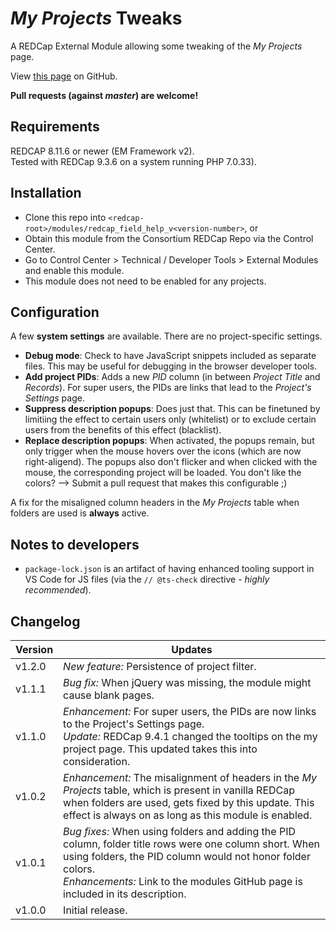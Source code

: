 # _My Projects_ Tweaks

A REDCap External Module allowing some tweaking of the _My Projects_ page.

View [this page](https://github.com/grezniczek/my_projects_tweaks) on GitHub. 

**Pull requests (against _master_) are welcome!**

## Requirements

REDCAP 8.11.6 or newer (EM Framework v2).  
Tested with REDCap 9.3.6 on a system running PHP 7.0.33).

## Installation

- Clone this repo into `<redcap-root>/modules/redcap_field_help_v<version-number>`, or
- Obtain this module from the Consortium REDCap Repo via the Control Center.
- Go to Control Center > Technical / Developer Tools > External Modules and enable this module.
- This module does not need to be enabled for any projects.

## Configuration

A few **system settings** are available. There are no project-specific settings.

- **Debug mode**: Check to have JavaScript snippets included as separate files. This may be useful for debugging in the browser developer tools.
- **Add project PIDs**: Adds a new _PID_ column (in between _Project Title_ and _Records_). For super users, the PIDs are links that lead to the _Project's Settings_ page.
- **Suppress description popups**: Does just that. This can be finetuned by limitiing the effect to certain users only (whitelist) or to exclude certain users from the benefits of this effect (blacklist).
- **Replace description popups**: When activated, the popups remain, but only trigger when the mouse hovers over the icons (which are now right-aligend). The popups also don't flicker and when clicked with the mouse, the corresponding project will be loaded. You don't like the colors? --> Submit a pull request that makes this configurable ;)

A fix for the misaligned column headers in the _My Projects_ table when folders are used is **always** active.

## Notes to developers

- `package-lock.json` is an artifact of having enhanced tooling support in VS Code for JS files (via the `// @ts-check` directive - _highly recommended_).

## Changelog

Version | Updates
------- | ----
v1.2.0  | _New feature:_ Persistence of project filter.
v1.1.1  | _Bug fix:_ When jQuery was missing, the module might cause blank pages.
v1.1.0  | _Enhancement:_ For super users, the PIDs are now links to the Project's Settings page.<br>_Update:_ REDCap 9.4.1 changed the tooltips on the my project page. This updated takes this into consideration.
v1.0.2  | _Enhancement:_ The misalignment of headers in the _My Projects_ table, which is present in vanilla REDCap when folders are used, gets fixed by this update. This effect is always on as long as this module is enabled.
v1.0.1  | _Bug fixes:_ When using folders and adding the PID column, folder title rows were one column short. When using folders, the PID column would not honor folder colors.<br>_Enhancements:_ Link to the modules GitHub page is included in its description.
v1.0.0  | Initial release.
